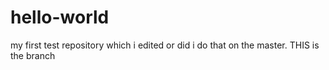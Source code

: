 # hello-world
my first test repository
which i edited 
or did i do that on the master.
THIS is the branch
